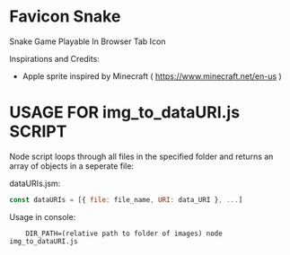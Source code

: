 # Favicon Snake

Snake Game Playable In Browser Tab Icon

Inspirations and Credits:
- Apple sprite inspired by Minecraft ( https://www.minecraft.net/en-us )

# USAGE FOR img_to_dataURI.js SCRIPT

Node script loops through all files in the specified folder and returns an array of objects in a seperate file:

dataURIs.jsm: 
```javascript
const dataURIs = [{ file: file_name, URI: data_URI }, ...]
```

Usage in console:

```console
    DIR_PATH=(relative path to folder of images) node img_to_dataURI.js
```